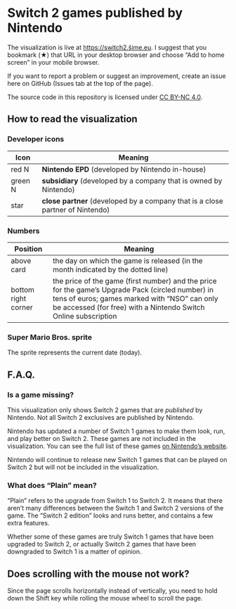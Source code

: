 # Switch 2 games published by Nintendo

The visualization is live at https://switch2.šime.eu. I suggest that you bookmark (★) that URL in your desktop browser and choose “Add to home screen” in your mobile browser.

If you want to report a problem or suggest an improvement, create an issue here on GitHub (Issues tab at the top of the page).

The source code in this repository is licensed under [CC BY-NC 4.0](https://creativecommons.org/licenses/by-nc/4.0/).

## How to read the visualization

### Developer icons

| Icon    | Meaning                                                                        |
| ------- | ------------------------------------------------------------------------------ |
| red N   | **Nintendo EPD** (developed by Nintendo in-house)                              |
| green N | **subsidiary** (developed by a company that is owned by Nintendo)              |
| star    | **close partner** (developed by a company that is a close partner of Nintendo) |

### Numbers

| Position            | Meaning                                                                                                                                                                                                              |
| ------------------- | -------------------------------------------------------------------------------------------------------------------------------------------------------------------------------------------------------------------- |
| above card          | the day on which the game is released (in the month indicated by the dotted line)                                                                                                                                    |
| bottom right corner | the price of the game (first number) and the price for the game’s Upgrade Pack (circled number) in tens of euros; games marked with “NSO” can only be accessed (for free) with a Nintendo Switch Online subscription |

### Super Mario Bros. sprite

The sprite represents the current date (today).

## F.A.Q.

### Is a game missing?

This visualization only shows Switch 2 games that are _published_ by Nintendo. Not all Switch 2 exclusives are published by Nintendo.

Nintendo has updated a number of Switch 1 games to make them look, run, and play better on Switch 2. These games are not included in the visualization. You can see the full list of these games [on Nintendo’s website](https://www.nintendo.com/us/gaming-systems/switch-2/transfer-guide/games-with-free-updates/).

Nintendo will continue to release new Switch 1 games that can be played on Switch 2 but will not be included in the visualization.

### What does “Plain” mean?

“Plain” refers to the upgrade from Switch 1 to Switch 2. It means that there aren’t many differences between the Switch 1 and Switch 2 versions of the game. The “Switch 2 edition” looks and runs better, and contains a few extra features.

Whether some of these games are truly Switch 1 games that have been upgraded to Switch 2, or actually Switch 2 games that have been downgraded to Switch 1 is a matter of opinion.

## Does scrolling with the mouse not work?

Since the page scrolls horizontally instead of vertically, you need to hold down the Shift key while rolling the mouse wheel to scroll the page.
